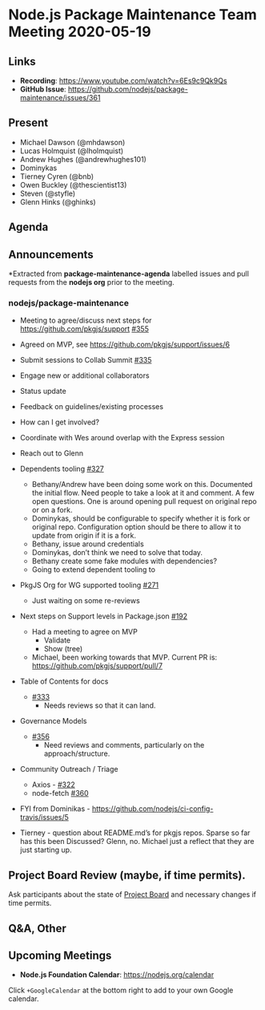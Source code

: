 ﻿# Node.js  Package Maintenance Team Meeting 2020-05-19

## Links

* **Recording**: https://www.youtube.com/watch?v=6Es9c9Qk9Qs  
* **GitHub Issue**: https://github.com/nodejs/package-maintenance/issues/361


## Present

* Michael Dawson (@mhdawson)
* Lucas Holmquist (@lholmquist)
* Andrew Hughes (@andrewhughes101)
* Dominykas
* Tierney Cyren (@bnb)
* Owen Buckley (@thescientist13)
* Steven (@styfle)
* Glenn Hinks (@ghinks)

## Agenda

## Announcements
 
*Extracted from **package-maintenance-agenda** labelled issues and pull requests from the **nodejs org** prior to the meeting.

### nodejs/package-maintenance

* Meeting to agree/discuss next steps for https://github.com/pkgjs/support [#355](https://github.com/nodejs/package-maintenance/issues/355)
 * Agreed on MVP, see https://github.com/pkgjs/support/issues/6


* Submit sessions to Collab Summit [#335](https://github.com/nodejs/package-maintenance/issues/335)
 * Engage new or additional collaborators
 * Status update
  * Feedback on guidelines/existing processes
 * How can I get involved?
 * Coordinate with Wes around overlap with the Express session
 * Reach out to Glenn

* Dependents tooling [#327](https://github.com/nodejs/package-maintenance/issues/327)
  * Bethany/Andrew have been doing some work on this. Documented the initial flow.
    Need people to take a look at it and comment. A few open questions.
    One is around opening pull request on original repo or on a fork.
  * Dominykas, should be configurable to specify whether it is fork or original repo.
    Configuration option should be there to allow it to update from origin if it is a fork.
  * Bethany, issue around credentials
  * Dominykas, don’t think we need to solve that today.
  * Bethany create some fake modules with dependencies?
  * Going to extend dependent tooling to 


* PkgJS Org for WG supported tooling [#271](https://github.com/nodejs/package-maintenance/issues/271)
  * Just waiting on some re-reviews

* Next steps on Support levels in Package.json [#192](https://github.com/nodejs/package-maintenance/issues/192)
  * Had a meeting to agree on MVP
    * Validate 
    * Show (tree)
  * Michael, been working towards that MVP. Current PR is: https://github.com/pkgjs/support/pull/7

* Table of Contents for docs
  * [#333](https://github.com/nodejs/package-maintenance/pull/333)
    * Needs reviews so that it can land.

* Governance Models
  * [#356](https://github.com/nodejs/package-maintenance/pull/356)
    * Need reviews and comments, particularly on the approach/structure.

* Community Outreach / Triage
  * Axios - [#322](https://github.com/nodejs/package-maintenance/issues/322)
  * node-fetch [#360](https://github.com/nodejs/package-maintenance/issues/360)

* FYI from Dominikas - https://github.com/nodejs/ci-config-travis/issues/5

* Tierney - question about README.md’s for pkgjs repos.  Sparse so far has this been
   Discussed?  Glenn, no. Michael just a reflect that they are just starting up.

## Project Board Review (maybe, if time permits).

Ask participants about the state of [Project Board](https://github.com/nodejs/package-maintenance/projects/1) and necessary changes if time permits.

## Q&A, Other

## Upcoming Meetings


* **Node.js Foundation Calendar**: https://nodejs.org/calendar


Click `+GoogleCalendar` at the bottom right to add to your own Google calendar.
